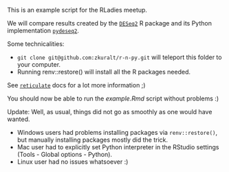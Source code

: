 This is an example script for the RLadies meetup.

We will compare results created by the [`DESeq2`](https://bioconductor.org/packages/release/bioc/html/DESeq2.html) R package and its Python implementation [`pydeseq2`](https://pydeseq2.readthedocs.io/en/latest/).

Some technicalities:
- `git clone git@github.com:zkuralt/r-n-py.git` will teleport this folder to your computer.
- Running renv::restore() will install all the R packages needed.

See [`reticulate`](https://rstudio.github.io/reticulate/) docs for a lot more information ;)

You should now be able to run the *example.Rmd* script without problems :)

Update:
Well, as usual, things did not go as smoothly as one would have wanted.
- Windows users had problems installing packages via `renv::restore()`, but manually installing packages mostly did the trick.
- Mac user had to explicitly set Python interpreter in the RStudio settings (Tools - Global options - Python).
- Linux user had no issues whatsoever :)


